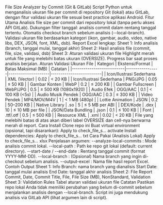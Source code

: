 File Size Analyzer by Commit (Git & GitLab)
Script Python untuk menganalisis ukuran file per commit di repository Git (lokal) atau GitLab, dengan fitur validasi ukuran file sesuai best practice aplikasi Android.
Fitur Utama
Analisis file size per commit dari repository lokal (tanpa perlu akses API GitLab).
Dukungan filter tanggal: analisis commit dalam rentang tanggal tertentu.
Otomatis checkout branch sebelum analisis (--local-branch).
Validasi ukuran file berdasarkan kategori (ikon, gambar, audio, video, native libs, DEX, JSON, font, XML, dsb).
Report Excel lengkap:
Sheet 1: Info analisis (branch, tanggal mulai, tanggal akhir)
Sheet 2: Hasil analisis file (commit, file, size, validasi, dsb)
Sheet 3: Aturan validasi ukuran file
Highlight merah untuk file yang melebihi batas ukuran (OVERSIZE).
Progress bar saat proses analisis berjalan.
Aturan Validasi Ukuran File
| Kategori | Ekstensi/Format | Batas Maksimal (MB) | Catatan |
|---------------------------|-----------------|---------------------|--------------------------|
| Icon/Ilustrasi Sederhana | XML (Vector) | 0.02 | < 20 KB |
| Icon/Ilustrasi Sederhana | PNG/JPG | 0.05 | ≤ 50 KB |
| Gambar Konten | WebP | 0.2 | ≤ 200 KB |
| Gambar Fullscreen | WebP/JPG | 0.5 | ≤ 500 KB (1080x1920) |
| Audio Efek | OGG/AAC | 0.1 | < 100 KB (<5s) |
| Audio Musik Pendek | OGG/AAC | 0.3 | ≤ 300 KB |
| Video Pendek | MP4/MOV/M4V | 1 | < 1 MB (480p) |
| Lottie Animation | JSON | 0.2 | 50–200 KB |
| Native Library | .so | 5 | ≤ 5 MB per ABI |
| DEX/Kode | .dex | 10 | ≤ 10 MB per file |
| JSON/Data Bundling | .json | 0.1 | ≤ 100 KB |
| Font | .ttf/.otf | 0.5 | ≤ 500 KB |
| Resource XML | .xml | 0.02 | < 20 KB |
File yang melebihi batas di atas akan diberi label OVERSIZE dan cell-nya berwarna merah di report.
Cara Install
Clone repo ini
Buat virtual environment (opsional, tapi disarankan):
Apply to check_file_s...
activate
Install dependencies:
Apply to check_file_s...
txt
Cara Pakai (Analisis Lokal)
Apply to check_file_s...
xlsx
Penjelasan argumen:
--analyze-local-commits : Mode analisis commit lokal.
--local-path : Path ke repo git lokal (default: current directory).
--start-date / --end-date : Rentang tanggal commit (format YYYY-MM-DD).
--local-branch : (Opsional) Nama branch yang ingin di-checkout sebelum analisis.
--output-excel : Nama file hasil report Excel.
Contoh Output
Sheet 1: Info
Branch: nama branch yang dianalisis
Start Date: tanggal mulai analisis
End Date: tanggal akhir analisis
Sheet 2: File Report
Commit, Date, Commit Title, File, File Size (MB), NonStandard, Validation
Sheet 3: Validation Rules
Tabel aturan validasi ukuran file
Catatan
Pastikan repo lokal Anda tidak memiliki perubahan yang belum di-commit sebelum menjalankan analisis dengan --local-branch.
Script ini juga mendukung analisis via GitLab API (lihat argumen lain di script).
